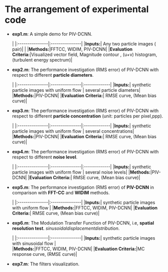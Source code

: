 # The arrangement of experimental code

- **exp1.m**: A simple demo for PIV-DCNN.

	|
	|:---------------|:---------------|
	|**Inputs:**| Any two particle images ( pair)| |
	|**Methods:**|FFTCC, WIDIM, PIV-DCNN|
	|**Evaluation Criteria:**|Visualized vector field, Magnitude contour , (u+v) histogram,  (turbulent energy spectrum)|


- **exp2.m**: The performance investigation (RMS error) of PIV-DCNN with respect to different **particle diameters**. 

	|
	|:---------------|:---------------|:-------------|
	|**Inputs:**| synthetic particle images with uniform flow |  several particle diameters|
	|**Methods:**|PIV-DCNN|
	|**Evaluation Criteria:**| RMSE curve, (Mean bias curve)|

- **exp3.m**: The performance investigation (RMS error) of PIV-DCNN with respect to different **particle concentration** (unit: particles per pixel,ppp).

	|
	|:---------------|:---------------|:-------------|
	|**Inputs:**| synthetic particle images with uniform flow |  several concentrations|
	|**Methods:**|PIV-DCNN|
	|**Evaluation Criteria:**| RMSE curve, (Mean bias curve)|

- **exp4.m**: The performance investigation (RMS error) of PIV-DCNN with respect to different **noise level**. 

	|
	|:---------------|:---------------|:-------------|
	|**Inputs:**| synthetic particle images with uniform flow |  several noise levels|
	|**Methods:**|PIV-DCNN|
	|**Evaluation Criteria:**| RMSE curve, (Mean bias curve)|

- **exp5.m**: The performance investigation (RMS error) of **PIV-DCNN** in comparison with **FFT-CC** and **WIDIM** methods. 

	|
	|:---------------|:---------------|
	|**Inputs:**| synthetic particle images with uniform flow |
	|**Methods:**|FFTCC, WIDIM, PIV-DCNN|
	|**Evaluation Criteria:**| RMSE curve, (Mean bias curve)|

- **exp6.m**: The Modulation Transfer Function of PIV-DCNN, i.e, **spatial resolution test**. $sinusoidal displacement distribution$.

	|
	|:---------------|:---------------|
	|**Inputs:**| synthetic particle images with sinusoidal flow |  
	|**Methods:**|FFTCC, WIDIM, PIV-DCNN|
	|**Evaluation Criteria:**|MC response curve, (RMSE curve)|

- **exp7.m**: The filters visualization.  

 



 

